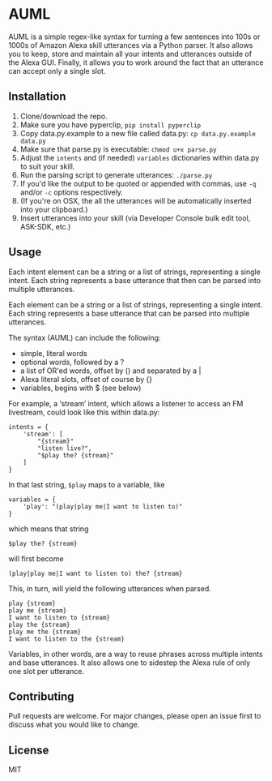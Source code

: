 # AUML

AUML is a simple regex-like syntax for turning a few sentences into 100s or 1000s of Amazon Alexa skill utterances via a Python parser. It also allows you to keep, store and maintain all your intents and utterances outside of the Alexa GUI. Finally, it allows you to work around the fact that an utterance can accept only a single slot.

## Installation

1. Clone/download the repo.
2. Make sure you have pyperclip, `pip install pyperclip`
3. Copy data.py.example to a new file called data.py: `cp data.py.example data.py`
4. Make sure that parse.py is executable: `chmod u+x parse.py`
5. Adjust the `intents` and (if needed) `variables` dictionaries within data.py to suit your skill.
6. Run the parsing script to generate utterances: `./parse.py`
7. If you'd like the output to be quoted or appended with commas, use `-q` and/or `-c` options respectively.
8. (If you're on OSX, the all the utterances will be automatically inserted into your clipboard.)
9. Insert utterances into your skill (via Developer Console bulk edit tool, ASK-SDK, etc.)

## Usage

Each intent element can be a string or a list of strings, representing a single intent. Each string represents a base utterance that then can be parsed into multiple utterances.

Each element can be a string or a list of strings, representing a single intent. Each string represents a base utterance that can be parsed into multiple utterances.

The syntax (AUML) can include the following:

* simple, literal words
* optional words, followed by a ?
* a list of OR'ed words, offset by () and separated by a |
* Alexa literal slots, offset of course by {}
* variables, begins with $ (see below)

For example, a ‘stream’ intent, which allows a listener to access an FM livestream, could look like this within data.py:

```
intents = {
	'stream': [
		"{stream}"
		"listen live?",
		"$play the? {stream}"
	]
}
```

In that last string, `$play` maps to a variable, like

```
variables = {
	'play': "(play|play me|I want to listen to)"
}
```

which means that string

`$play the? {stream}`

will first become

`(play|play me|I want to listen to) the? {stream}`

This, in turn, will yield the following utterances when parsed.

```
play {stream}
play me {stream}
I want to listen to {stream}
play the {stream}
play me the {stream}
I want to listen to the {stream}
```

Variables, in other words, are a way to reuse phrases across multiple intents and base utterances. It also allows one to sidestep the Alexa rule of only one slot per utterance.

## Contributing
Pull requests are welcome. For major changes, please open an issue first to discuss what you would like to change.

## License
MIT
